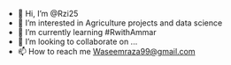 - 👋 Hi, I’m @Rzi25
- 👀 I’m interested in Agriculture projects and data science 
- 🌱 I’m currently learning #RwithAmmar
- 💞️ I’m looking to collaborate on ...
- 📫 How to reach me Waseemraza99@gmail.com

<!---
Rzi25/Rzi25 is a ✨ special ✨ repository because its `README.md` (this file) appears on your GitHub profile.
You can click the Preview link to take a look at your changes.
--->
